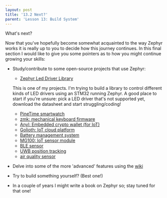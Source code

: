 ```yaml
---
layout: post
title: '13.2 Next?'
parent: 'Lesson 13: Build System'
---
```


What's next? 

Now that you've hopefully become somewhat acquainted to the way Zephyr works it is really up to you to decide how this journey continues. In this final section I would like to give you some pointers as to how you might continue growing your skills:

- Study/contribute to some open-source projects that use Zephyr:
    - [Zephyr Led Driver Library](https://github.com/maksimdrachov/zephyr-led-driver)
    
    This is one of my projects. I'm trying to build a library to control different kinds of LED drivers using an STM32 running Zephyr. A good place to start if you're unsure: pick a LED driver that's not supported yet, download the datasheet and start struggling/coding!
    - [PineTime smartwatch](https://github.com/endian-albin/pinetime-hypnos)
    - [zmk: mechanical keyboard firmware](https://github.com/zmkfirmware/zmk)
    - [Anyl: Embedded crypto wallet (for IoT)](https://github.com/Anylsite/anyl-wallet)
    - [Golioth: IoT cloud platform](https://github.com/golioth/zephyr-sdk)
    - [Battery management system](https://github.com/scttnlsn/bms)
    - [MG100: IoT sensor module](https://github.com/LairdCP/MG100_firmware)
    - [BLE sensor](https://github.com/patrickmoffitt/zephyr_ble_sensor)
    - [UWB position tracking](https://github.com/RT-LOC/zephyr-dwm1001)
    - [air quality sensor](https://github.com/ExploratoryEngineering/air-quality-sensor-node)
- Delve into some of the more 'advanced' features using the [wiki](https://docs.zephyrproject.org/latest/)
- Try to build something yourself? (Best one!)
- In a couple of years I might write a book on Zephyr so; stay tuned for that one!